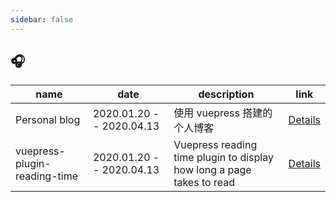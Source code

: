 ```yaml
---
sidebar: false
---
```


## 🎧

| name                         | date                     | description                                                           | link                          |
| ---------------------------- | ------------------------ | --------------------------------------------------------------------- | ----------------------------- |
| Personal blog                | 2020.01.20 -- 2020.04.13 | 使用 vuepress 搭建的个人博客                                          | [Details](https://feng-w.cn/) |
| vuepress-plugin-reading-time | 2020.01.20 -- 2020.04.13 | Vuepress reading time plugin to display how long a page takes to read | [Details](https://feng-w.cn/) |


